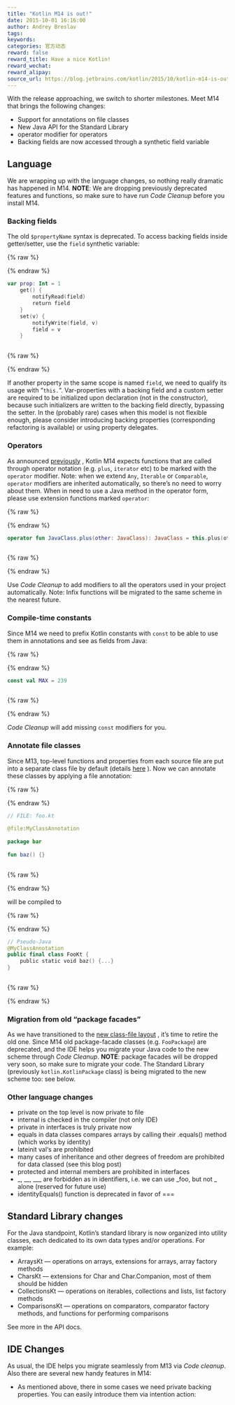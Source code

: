 ```yaml
---
title: "Kotlin M14 is out!"
date: 2015-10-01 16:16:00
author: Andrey Breslav
tags:
keywords:
categories: 官方动态
reward: false
reward_title: Have a nice Kotlin!
reward_wechat:
reward_alipay:
source_url: https://blog.jetbrains.com/kotlin/2015/10/kotlin-m14-is-out/
---
```


With the release approaching, we switch to shorter milestones. Meet M14 that brings the following changes:

* Support for annotations on file classes
* New Java API for the Standard Library
* operator modifier for operators
* Backing fields are now accessed through a synthetic field variable

## Language

We are wrapping up with the language changes, so nothing really dramatic has happened in M14.
<strong>NOTE</strong>: We are dropping previously deprecated features and functions, so make sure to have run <em>Code Cleanup</em> before you install M14.
### Backing fields

The old <code>$propertyName</code> syntax is deprecated. To access backing fields inside getter/setter, use the <code>field</code> synthetic variable:

{% raw %}
<p></p>
{% endraw %}

```kotlin
var prop: Int = 1
    get() {
        notifyRead(field)
        return field
    }
    set(v) {
        notifyWrite(field, v)
        field = v
    }
 
```

{% raw %}
<p></p>
{% endraw %}

If another property in the same scope is named <code>field</code>, we need to qualify its usage with “<code>this.</code>“.
Var-properties with a backing field and a custom setter are required to be initialized upon declaration (not in the constructor), because such initializers are written to the backing field directly, bypassing the setter.
In the (probably rare) cases when this model is not flexible enough, please consider introducing backing properties (corresponding refactoring is available) or using property delegates.
### Operators

As announced [previously](http://blog.jetbrains.com/kotlin/2015/09/call-for-feedback-upcoming-changes-in-kotlin/) , Kotlin M14 expects functions that are called through operator notation (e.g. <code>plus</code>, <code>iterator</code> etc) to be marked with the <code>operator</code> modifier. Note: when we extend <code>Any</code>, <code>Iterable</code> or <code>Comparable</code>, <code>operator</code> modifiers are inherited automatically, so there’s no need to worry about them. When in need to use a Java method in the operator form, please use extension functions marked <code>operator</code>:

{% raw %}
<p></p>
{% endraw %}

```kotlin
operator fun JavaClass.plus(other: JavaClass): JavaClass = this.plus(other)
 
```

{% raw %}
<p></p>
{% endraw %}

Use <em>Code Cleanup</em> to add modifiers to all the operators used in your project automatically.
Note: Infix functions will be migrated to the same scheme in the nearest future.
### Compile-time constants

Since M14 we need to prefix Kotlin constants with <code>const</code> to be able to use them in annotations and see as fields from Java:

{% raw %}
<p></p>
{% endraw %}

```kotlin
const val MAX = 239
 
```

{% raw %}
<p></p>
{% endraw %}

<em>Code Cleanup</em> will add missing <code>const</code> modifiers for you.
### Annotate file classes

Since M13, top-level functions and properties from each source file are put into a separate class file by default (details [here](http://blog.jetbrains.com/kotlin/2015/09/kotlin-m13-is-out/) ). Now we can annotate these classes by applying a file annotation:

{% raw %}
<p></p>
{% endraw %}

```kotlin
// FILE: foo.kt
 
@file:MyClassAnnotation
 
package bar
 
fun baz() {}
 
```

{% raw %}
<p></p>
{% endraw %}

will be compiled to

{% raw %}
<p></p>
{% endraw %}

```kotlin
// Pseudo-Java
@MyClassAnnotation
public final class FooKt {
    public static void baz() {...}
}
 
```

{% raw %}
<p></p>
{% endraw %}

### Migration from old “package facades”

As we have transitioned to the [new class-file layout](http://blog.jetbrains.com/kotlin/2015/06/improving-java-interop-top-level-functions-and-properties/) , it’s time to retire the old one. Since M14 old package-facade classes (e.g. <code>FooPackage</code>) are deprecated, and the IDE helps you migrate your Java code to the new scheme through <em>Code Cleanup</em>.
<strong>NOTE</strong>: package facades will be dropped very soon, so make sure to migrate your code.
The Standard Library (previously <code>kotlin.KotlinPackage</code> class) is being migrated to the new scheme too: see below.
### Other language changes


* private on the top level is now private to file
* internal is checked in the compiler (not only IDE)
* private in interfaces is truly private now
* equals in data classes compares arrays by calling their .equals() method (which works by identity)
* lateinit val‘s are prohibited
* many cases of inheritance and other degrees of freedom are prohibited for data classed (see this blog post)
* protected and internal members are prohibited in interfaces
* _, __, ___ are forbidden as in identifiers, i.e. we can use _foo, but not _ alone (reserved for future use)
* identityEquals() function is deprecated in favor of ===

## Standard Library changes

For the Java standpoint, Kotlin’s standard library is now organized into utility classes, each dedicated to its own data types and/or operations. For example:

* ArraysKt — operations on arrays, extensions for arrays, array factory methods
* CharsKt — extensions for Char and Char.Companion, most of them should be hidden
* CollectionsKt — operations on iterables, collections and lists, list factory methods
* ComparisonsKt — operations on comparators, comparator factory methods, and functions for performing comparisons

See more in the API docs.
## IDE Changes

As usual, the IDE helps you migrate seamlessly from M13 via <em>Code cleanup</em>. Also there are several new handy features in M14:

* As mentioned above, there in some cases we need private backing properties. You can easily introduce them via intention action:

